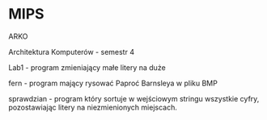 # MIPS
ARKO

Architektura Komputerów - semestr 4

Lab1 - program zmieniający małe litery na duże

fern - program mający rysować Paproć Barnsleya w pliku BMP

sprawdzian - program który sortuje w wejściowym stringu wszystkie cyfry, pozostawiając litery na niezmienionych miejscach.
